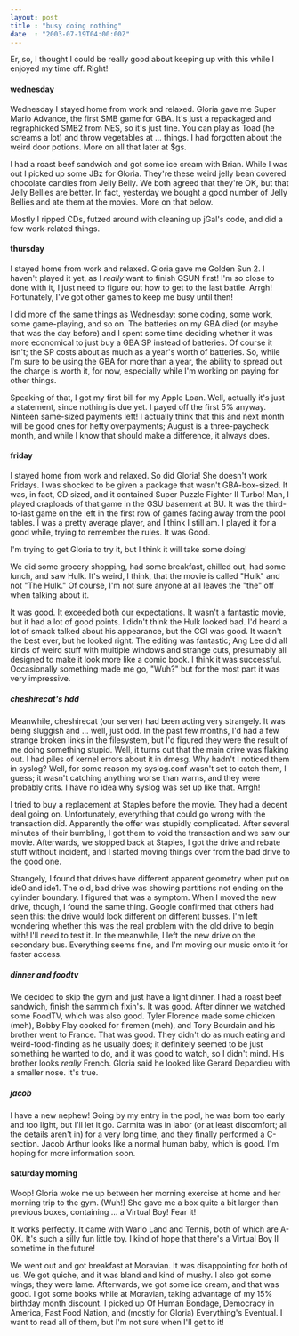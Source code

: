 ```yaml
---
layout: post
title : "busy doing nothing"
date  : "2003-07-19T04:00:00Z"
---
```

Er, so, I thought I could be really good about keeping up with this while I enjoyed my time off.  Right!<h4>wednesday</h4>Wednesday I stayed home from work and relaxed.  Gloria gave me Super Mario Advance, the first SMB game for GBA.  It's just a repackaged and regraphicked SMB2 from NES, so it's just fine.  You can play as Toad (he screams a lot) and throw vegetables at ... things.  I had forgotten about the weird door potions. More on all that later at $gs.

I had a roast beef sandwich and got some ice cream with Brian.  While I was out I picked up some JBz for Gloria.  They're these weird jelly bean covered chocolate candies from Jelly Belly.  We both agreed that they're OK, but that Jelly Bellies are better.  In fact, yesterday we bought a good number of Jelly Bellies and ate them at the movies.  More on that below.

Mostly I ripped CDs, futzed around with cleaning up jGal's code, and did a few work-related things.<h4>thursday</h4>I stayed home from work and relaxed.  Gloria gave me Golden Sun 2.  I haven't played it yet, as I <em>really</em> want to finish GSUN first!  I'm so close to done with it, I just need to figure out how to get to the last battle.  Arrgh! Fortunately, I've got other games to keep me busy until then!

I did more of the same things as Wednesday: some coding, some work, some game-playing, and so on.  The batteries on my GBA died (or maybe that was the day before) and I spent some time deciding whether it was more economical to just buy a GBA SP instead of batteries.  Of course it isn't;  the SP costs about as much as a year's worth of batteries.  So, while I'm sure to be using the GBA for more than a year, the ability to spread out the charge is worth it, for now, especially while I'm working on paying for other things.

Speaking of that, I got my first bill for my Apple Loan.  Well, actually it's just a statement, since nothing is due yet.  I payed off the first 5% anyway. Ninteen same-sized payments left!  I actually think that this and next month will be good ones for hefty overpayments;  August is a three-paycheck month, and while I know that should make a difference, it always does.<h4>friday</h4>I stayed home from work and relaxed.  So did Gloria!  She doesn't work Fridays. I was shocked to be given a package that wasn't GBA-box-sized.  It was, in fact, CD sized, and it contained Super Puzzle Fighter II Turbo!  Man, I played craploads of that game in the GSU basement at BU.  It was the third-to-last game on the left in the first row of games facing away from the pool tables.  I was a pretty average player, and I think I still am.  I played it for a good while, trying to remember the rules.  It was Good.

I'm trying to get Gloria to try it, but I think it will take some doing!

We did some grocery shopping, had some breakfast, chilled out, had some lunch, and saw Hulk.  It's weird, I think, that the movie is called "Hulk" and not "The Hulk."  Of course, I'm not sure anyone at all leaves the "the" off when talking about it.

It was good.  It exceeded both our expectations.  It wasn't a fantastic movie, but it had a lot of good points.  I didn't think the Hulk looked bad.  I'd heard a lot of smack talked about his appearance, but the CGI was good.  It wasn't the best ever, but he looked right.  The editing was fantastic;  Ang Lee did all kinds of weird stuff with multiple windows and strange cuts, presumably all designed to make it look more like a comic book.  I think it was successful.  Occasionally something made me go, "Wuh?" but for the most part it was very impressive.<h5>cheshirecat's hdd</h5>Meanwhile, cheshirecat (our server) had been acting very strangely.  It was being sluggish and ... well, just odd.  In the past few months, I'd had a few strange broken links in the filesystem, but I'd figured they were the result of me doing something stupid.  Well, it turns out that the main drive was flaking out.  I had piles of kernel errors about it in dmesg.  Why hadn't I noticed them in syslog?  Well, for some reason my syslog.conf wasn't set to catch them, I guess; it wasn't catching anything worse than warns, and they were probably crits.  I have no idea why syslog was set up like that.  Arrgh!

I tried to buy a replacement at Staples before the movie.  They had a decent deal going on.  Unfortunately, everything that could go wrong with the transaction did.  Apparently the offer was stupidly complicated.  After several minutes of their bumbling, I got them to void the transaction and we saw our movie.  Afterwards, we stopped back at Staples, I got the drive and rebate stuff without incident, and I started moving things over from the bad drive to the good one.

Strangely, I found that drives have different apparent geometry when put on ide0 and ide1.  The old, bad drive was showing partitions not ending on the cylinder boundary.  I figured that was a symptom.  When I moved the new drive, though, I found the same thing.  Google confirmed that others had seen this: the drive would look different on different busses.  I'm left wondering whether this was the real problem with the old drive to begin with!  I'll need to test it.  In the meanwhile, I left the new drive on the secondary bus.  Everything seems fine, and I'm moving our music onto it for faster access.<h5>dinner and foodtv</h5>We decided to skip the gym and just have a light dinner.  I had a roast beef sandwich, finish the sammich fixin's.  It was good.  After dinner we watched some FoodTV, which was also good.  Tyler Florence made some chicken (meh), Bobby Flay cooked for firemen (meh), and Tony Bourdain and his brother went to France.  That was good.  They didn't do as much eating and weird-food-finding as he usually does; it definitely seemed to be just something he wanted to do, and it was good to watch, so I didn't mind.  His brother looks <em>really</em> French.  Gloria said he looked like Gerard Depardieu with a smaller nose.  It's true.<h5>jacob</h5>I have a new nephew!  Going by my entry in the pool, he was born too early and too light, but I'll let it go.  Carmita was in labor (or at least discomfort; all the details aren't in) for a very long time, and they finally performed a C-section.  Jacob Arthur looks like a normal human baby, which is good.  I'm hoping for more information soon.<h4>saturday morning</h4>Woop!  Gloria woke me up between her morning exercise at home and her morning trip to the gym.  (Wuh!)  She gave me a box quite a bit larger than previous boxes, containing ... a Virtual Boy!  Fear it!

It works perfectly.  It came with Wario Land and Tennis, both of which are A-OK.  It's such a silly fun little toy.  I kind of hope that there's a Virtual Boy II sometime in the future!

We went out and got breakfast at Moravian.  It was disappointing for both of us.  We got quiche, and it was bland and kind of mushy.  I also got some wings; they were lame.  Afterwards, we got some ice cream, and that was good.  I got some books while at Moravian, taking advantage of my 15% birthday month discount.  I picked up Of Human Bondage, Democracy in America, Fast Food Nation, and (mostly for Gloria) Everything's Eventual.  I want to read all of them, but I'm not sure when I'll get to it!

